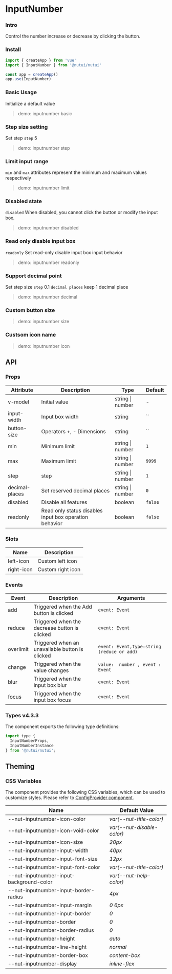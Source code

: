 # InputNumber

### Intro

Control the number increase or decrease by clicking the button.

### Install

```js
import { createApp } from 'vue'
import { InputNumber } from '@nutui/nutui'

const app = createApp()
app.use(InputNumber)
```

### Basic Usage

Initialize a default value

> demo: inputnumber basic

### Step size setting

Set step `step` 5

> demo: inputnumber step

### Limit input range

`min` and `max` attributes represent the minimum and maximum values respectively

> demo: inputnumber limit

### Disabled state

`disabled` When disabled, you cannot click the button or modify the input box.

> demo: inputnumber disabled

### Read only disable input box

`readonly` Set read-only disable input box input behavior

> demo: inputnumber readonly

### Support decimal point

Set step size `step` 0.1 `decimal places` keep 1 decimal place

> demo: inputnumber decimal

### Custom button size

> demo: inputnumber size

### Custsom icon name

> demo: inputnumber icon

## API

### Props

| Attribute | Description | Type | Default |
| --- | --- | --- | --- |
| v-model | Initial value | string \| number | - |
| input-width | Input box width | string | `` |
| button-size | Operators +, - Dimensions | string | `` |
| min | Minimum limit | string \| number | `1` |
| max | Maximum limit | string \| number | `9999` |
| step | step | string \| number | `1` |
| decimal-places | Set reserved decimal places | string \| number | `0` |
| disabled | Disable all features | boolean | `false` |
| readonly | Read only status disables input box operation behavior | boolean | `false` |

### Slots

| Name | Description |
| --- | --- |
| left-icon | Custom left icon |
| right-icon | Custom right icon |

### Events

| Event | Description | Arguments |
| --- | --- | --- |
| add | Triggered when the Add button is clicked | `event: Event ` |
| reduce | Triggered when the decrease button is clicked | `event: Event` |
| overlimit | Triggered when an unavailable button is clicked | `event: Event,type:string (reduce or add)` |
| change | Triggered when the value changes | `value:  number , event : Event ` |
| blur | Triggered when the input box blur | `event: Event` |
| focus | Triggered when the input box focus | `event: Event ` |

### Types v4.3.3

The component exports the following type definitions:

```js
import type {
  InputNumberProps,
  InputNumberInstance
} from '@nutui/nutui';
```

## Theming

### CSS Variables

The component provides the following CSS variables, which can be used to customize styles. Please refer to [ConfigProvider component](#/en-US/component/configprovider).

| Name | Default Value |
| --- | --- |
| --nut-inputnumber-icon-color | _var(--nut-title-color)_ |
| --nut-inputnumber-icon-void-color | _var(--nut-disable-color)_ |
| --nut-inputnumber-icon-size | _20px_ |
| --nut-inputnumber-input-width | _40px_ |
| --nut-inputnumber-input-font-size | _12px_ |
| --nut-inputnumber-input-font-color | _var(--nut-title-color)_ |
| --nut-inputnumber-input-background-color | _var(--nut-help-color)_ |
| --nut-inputnumber-input-border-radius | _4px_ |
| --nut-inputnumber-input-margin | _0 6px_ |
| --nut-inputnumber-input-border | _0_ |
| --nut-inputnumber-border | _0_ |
| --nut-inputnumber-border-radius | _0_ |
| --nut-inputnumber-height | _auto_ |
| --nut-inputnumber-line-height | _normal_ |
| --nut-inputnumber-border-box | _content-box_ |
| --nut-inputnumber-display | _inline-flex_ |
